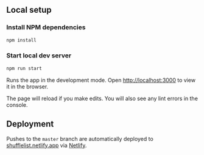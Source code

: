 ## Local setup

### Install NPM dependencies

```bash
npm install
```

### Start local dev server

```bash
npm run start
```

Runs the app in the development mode.
Open [http://localhost:3000](http://localhost:3000) to view it in the browser.

The page will reload if you make edits. You will also see any lint errors in the
console.

## Deployment

Pushes to the `master` branch are automatically deployed to
[shufflelist.netlify.app](https://shufflelist.netlify.app) via
[Netlify](https://www.netlify.com).
